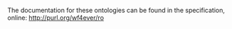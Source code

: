 The documentation for these ontologies can be found in the specification, online:
http://purl.org/wf4ever/ro